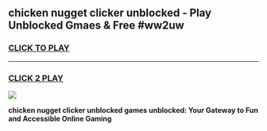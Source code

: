 
## chicken nugget clicker unblocked - Play Unblocked Gmaes & Free #ww2uw
<h3>
<a href="https://news.freeplayer.one?title=chicken_nugget_clicker_unblocked&ref=24F">CLICK TO PLAY</a></h3>
<hr>

<h3>
<a href="https://news.freeplayer.one?title=chicken_nugget_clicker_unblocked&ref=24F">CLICK 2 PLAY</a>
  
</h3>

<a href="https://news.freeplayer.one?title=chicken_nugget_clicker_unblocked&ref=24F/"><img src="https://clearcache.store/games.png"></a>


**chicken nugget clicker unblocked games unblocked: Your Gateway to Fun and Accessible Online Gaming**
